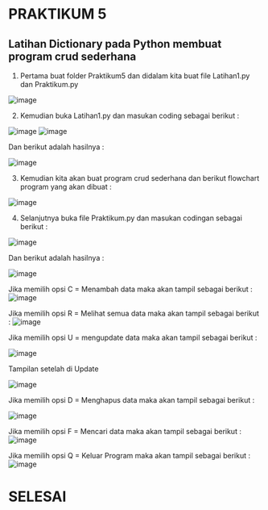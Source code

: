 # PRAKTIKUM 5
## Latihan Dictionary pada Python membuat program crud sederhana

1. Pertama buat folder Praktikum5 dan didalam kita buat file Latihan1.py dan Praktikum.py

![image](https://user-images.githubusercontent.com/115475424/204078891-1e532c2c-3466-4b1b-9c1d-5bfb52637846.png)

2. Kemudian buka Latihan1.py dan masukan coding sebagai berikut :

![image](https://user-images.githubusercontent.com/115475424/204078825-c29b8fbe-ba07-4128-9620-21a112b9be62.png)
![image](https://user-images.githubusercontent.com/115475424/204078845-a806db0f-cc3a-48eb-b0a4-6f4f16806a5e.png)


Dan berikut adalah hasilnya :

![image](https://user-images.githubusercontent.com/115475424/204084124-2e875e67-8749-488c-86a4-a19b54186fa6.png)



3. Kemudian kita akan buat program crud sederhana dan berikut flowchart program yang akan dibuat :

![image](https://user-images.githubusercontent.com/115475424/204080413-f1bd88e5-dda3-4351-8605-865baba12c98.png)


4. Selanjutnya buka file Praktikum.py dan masukan codingan sebagai berikut :

![image](https://user-images.githubusercontent.com/115475424/204117075-2f235ce6-2766-4086-a727-4d96d6185f1a.png)




Dan berikut adalah hasilnya :

![image](https://user-images.githubusercontent.com/115475424/204117110-8e0dd23a-a979-4bcc-ad73-11c26b6e5811.png)





Jika memilih opsi C = Menambah data maka akan tampil sebagai berikut :
![image](https://user-images.githubusercontent.com/115475424/204117132-b6cddca8-1e9f-49b1-815e-7ebe909fd42f.png)




Jika memilih opsi R = Melihat semua data maka akan tampil sebagai berikut :
![image](https://user-images.githubusercontent.com/115475424/204117164-82cd3be7-7bed-4131-b9b8-d4d09af5af24.png)



Jika memilih opsi U = mengupdate data maka akan tampil sebagai berikut :

![image](https://user-images.githubusercontent.com/115475424/204117199-31a2fbdd-74ac-4fd0-96e6-5c2ff5d9562e.png)


Tampilan setelah di Update

![image](https://user-images.githubusercontent.com/115475424/204117206-c76c2d26-2c3e-48ca-a98a-e576d42d8f15.png)




Jika memilih opsi D = Menghapus data maka akan tampil sebagai berikut :

![image](https://user-images.githubusercontent.com/115475424/204117927-05a81edb-3a3a-443c-bbce-4d9467a204af.png)




Jika memilih opsi F = Mencari data maka akan tampil sebagai berikut :
![image](https://user-images.githubusercontent.com/115475424/204117947-5266db09-aff2-4a28-a617-9e618ffadbe1.png)





Jika memilih opsi Q = Keluar Program maka akan tampil sebagai berikut :
![image](https://user-images.githubusercontent.com/115475424/204117957-03d4c351-be13-474a-be8b-e24b5ae90dc6.png)




# SELESAI
